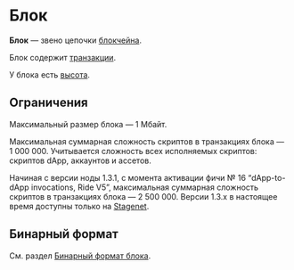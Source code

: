 # Блок

**Блок** — звено цепочки [блокчейна](/ru/blockchain/blockchain/).

Блок содержит [транзакции](/ru/blockchain/transaction/).

У блока есть [высота](/ru/blockchain/block/block-height).

## Ограничения

Максимальный размер блока — 1 Мбайт.

Максимальная суммарная сложность скриптов в транзакциях блока — 1&nbsp;000&nbsp;000. Учитывается сложность всех исполняемых скриптов: скриптов dApp, аккаунтов и ассетов.

Начиная с версии ноды 1.3.1, с момента активации фичи №&nbsp;16 “dApp-to-dApp invocations, Ride V5”, максимальная суммарная сложность скриптов в транзакциях блока — 2&nbsp;500&nbsp;000. Версии 1.3.x в настоящее время доступны только на [Stagenet](/ru/blockchain/blockchain-network/).

## Бинарный формат

См. раздел [Бинарный формат блока](/ru/blockchain/binary-format/block-binary-format).
